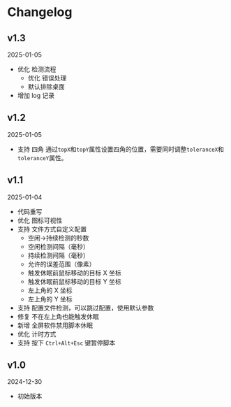 # Changelog

## v1.3

2025-01-05

- 优化 检测流程
  - 优化 错误处理
  - 默认排除桌面
- 增加 log 记录

## v1.2

2025-01-05

- 支持 四角
  通过`topX`和`topY`属性设置四角的位置，需要同时调整`toleranceX`和`toleranceY`属性。

## v1.1

2025-01-04

- 代码重写
- 优化 图标可视性
- 支持 文件方式自定义配置
  - 空闲->持续检测的秒数
  - 空闲检测间隔（毫秒）
  - 持续检测间隔（毫秒）
  - 允许的误差范围（像素）
  - 触发休眠前鼠标移动的目标 X 坐标
  - 触发休眠前鼠标移动的目标 Y 坐标
  - 左上角的 X 坐标
  - 左上角的 Y 坐标
- 支持 配置文件检测，可以跳过配置，使用默认参数
- 修复 不在左上角也能触发休眠
- 新增 全屏软件禁用脚本休眠
- 优化 计时方式
- 支持 按下 `Ctrl+Alt+Esc` 键暂停脚本

## v1.0

2024-12-30

- 初始版本
